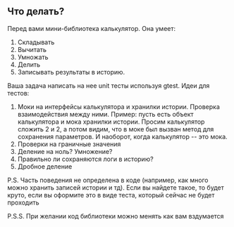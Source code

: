 ## Что делать?

Перед вами мини-библиотека калькулятор. Она умеет:
1. Складывать
2. Вычитать
3. Умножать
4. Делить
5. Записывать результаты в историю.

Ваша задача написать на нее unit тесты используя gtest. Идеи для тестов:
1. Моки на интерфейсы калькулятора и хранилки истории. Проверка взаимодействия между ними.
Пример: пусть есть объект калькулятора и мока хранилки истории. Просим калькулятор сложить 2 и 2, а потом видим, что в
моке был вызван метод для сохранения параметров. И наоборот, когда калькулятор -- это мока.
2. Проверки на граничные значения
3. Деление на ноль? Умножение?
4. Правильно ли сохраняются логи в историю? 
5. Дробное деление

P.S. Часть поведения не определена в коде (например, как много можно хранить записей истории и тд). 
Если вы найдете такое, то будет круто, если вы оформите это в виде теста, который сейчас не будет проходить

P.S.S. При желании код библиотеки можно менять как вам вздумается